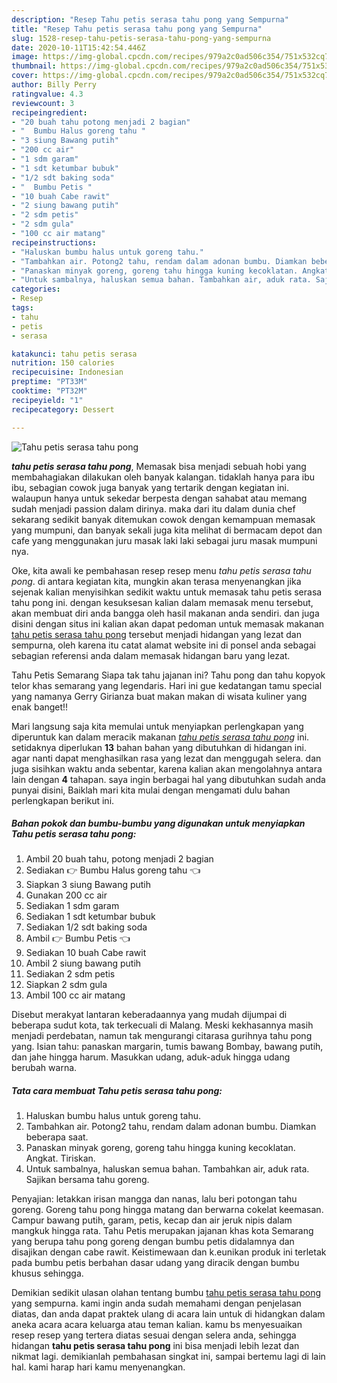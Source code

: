 ```yaml
---
description: "Resep Tahu petis serasa tahu pong yang Sempurna"
title: "Resep Tahu petis serasa tahu pong yang Sempurna"
slug: 1528-resep-tahu-petis-serasa-tahu-pong-yang-sempurna
date: 2020-10-11T15:42:54.446Z
image: https://img-global.cpcdn.com/recipes/979a2c0ad506c354/751x532cq70/tahu-petis-serasa-tahu-pong-foto-resep-utama.jpg
thumbnail: https://img-global.cpcdn.com/recipes/979a2c0ad506c354/751x532cq70/tahu-petis-serasa-tahu-pong-foto-resep-utama.jpg
cover: https://img-global.cpcdn.com/recipes/979a2c0ad506c354/751x532cq70/tahu-petis-serasa-tahu-pong-foto-resep-utama.jpg
author: Billy Perry
ratingvalue: 4.3
reviewcount: 3
recipeingredient:
- "20 buah tahu potong menjadi 2 bagian"
- "  Bumbu Halus goreng tahu "
- "3 siung Bawang putih"
- "200 cc air"
- "1 sdm garam"
- "1 sdt ketumbar bubuk"
- "1/2 sdt baking soda"
- "  Bumbu Petis "
- "10 buah Cabe rawit"
- "2 siung bawang putih"
- "2 sdm petis"
- "2 sdm gula"
- "100 cc air matang"
recipeinstructions:
- "Haluskan bumbu halus untuk goreng tahu."
- "Tambahkan air. Potong2 tahu, rendam dalam adonan bumbu. Diamkan beberapa saat."
- "Panaskan minyak goreng, goreng tahu hingga kuning kecoklatan. Angkat. Tiriskan."
- "Untuk sambalnya, haluskan semua bahan. Tambahkan air, aduk rata. Sajikan bersama tahu goreng."
categories:
- Resep
tags:
- tahu
- petis
- serasa

katakunci: tahu petis serasa 
nutrition: 150 calories
recipecuisine: Indonesian
preptime: "PT33M"
cooktime: "PT32M"
recipeyield: "1"
recipecategory: Dessert

---
```



![Tahu petis serasa tahu pong](https://img-global.cpcdn.com/recipes/979a2c0ad506c354/751x532cq70/tahu-petis-serasa-tahu-pong-foto-resep-utama.jpg)

<b><i>tahu petis serasa tahu pong</i></b>, Memasak bisa menjadi sebuah hobi yang membahagiakan dilakukan oleh banyak kalangan. tidaklah hanya para ibu ibu, sebagian cowok juga banyak yang tertarik dengan kegiatan ini. walaupun hanya untuk sekedar berpesta dengan sahabat atau memang sudah menjadi passion dalam dirinya. maka dari itu dalam dunia chef sekarang sedikit banyak ditemukan cowok dengan kemampuan memasak yang mumpuni, dan banyak sekali juga kita melihat di bermacam depot dan cafe yang menggunakan juru masak laki laki sebagai juru masak mumpuni nya.

Oke, kita awali ke pembahasan resep resep menu <i>tahu petis serasa tahu pong</i>. di antara kegiatan kita, mungkin akan terasa menyenangkan jika sejenak kalian menyisihkan sedikit waktu untuk memasak tahu petis serasa tahu pong ini. dengan kesuksesan kalian dalam memasak menu tersebut, akan membuat diri anda bangga oleh hasil makanan anda sendiri. dan juga disini dengan situs ini kalian akan dapat pedoman untuk memasak makanan <u>tahu petis serasa tahu pong</u> tersebut menjadi hidangan yang lezat dan sempurna, oleh karena itu catat alamat website ini di ponsel anda sebagai sebagian referensi anda dalam memasak hidangan baru yang lezat.

Tahu Petis Semarang Siapa tak tahu jajanan ini? Tahu pong dan tahu kopyok telor khas semarang yang legendaris. Hari ini gue kedatangan tamu special yang namanya Gerry Girianza buat makan makan di wisata kuliner yang enak banget!!


Mari langsung saja kita memulai untuk menyiapkan perlengkapan yang diperuntuk kan dalam meracik makanan <u><i>tahu petis serasa tahu pong</i></u> ini. setidaknya diperlukan <b>13</b> bahan bahan yang dibutuhkan di hidangan ini. agar nanti dapat menghasilkan rasa yang lezat dan menggugah selera. dan juga sisihkan waktu anda sebentar, karena kalian akan mengolahnya antara lain dengan <b>4</b> tahapan. saya ingin berbagai hal yang dibutuhkan sudah anda punyai disini, Baiklah mari kita mulai dengan mengamati dulu bahan perlengkapan berikut ini.

<!--inarticleads1-->

##### Bahan pokok dan bumbu-bumbu yang digunakan untuk menyiapkan Tahu petis serasa tahu pong:

1. Ambil 20 buah tahu, potong menjadi 2 bagian
1. Sediakan  👉 Bumbu Halus goreng tahu 👈
1. Siapkan 3 siung Bawang putih
1. Gunakan 200 cc air
1. Sediakan 1 sdm garam
1. Sediakan 1 sdt ketumbar bubuk
1. Sediakan 1/2 sdt baking soda
1. Ambil  👉 Bumbu Petis 👈
1. Sediakan 10 buah Cabe rawit
1. Ambil 2 siung bawang putih
1. Sediakan 2 sdm petis
1. Siapkan 2 sdm gula
1. Ambil 100 cc air matang


Disebut merakyat lantaran keberadaannya yang mudah dijumpai di beberapa sudut kota, tak terkecuali di Malang. Meski kekhasannya masih menjadi perdebatan, namun tak mengurangi citarasa gurihnya tahu pong yang. Isian tahu: panaskan margarin, tumis bawang Bombay, bawang putih, dan jahe hingga harum. Masukkan udang, aduk-aduk hingga udang berubah warna. 

<!--inarticleads2-->

##### Tata cara membuat Tahu petis serasa tahu pong:

1. Haluskan bumbu halus untuk goreng tahu.
1. Tambahkan air. Potong2 tahu, rendam dalam adonan bumbu. Diamkan beberapa saat.
1. Panaskan minyak goreng, goreng tahu hingga kuning kecoklatan. Angkat. Tiriskan.
1. Untuk sambalnya, haluskan semua bahan. Tambahkan air, aduk rata. Sajikan bersama tahu goreng.


Penyajian: letakkan irisan mangga dan nanas, lalu beri potongan tahu goreng. Goreng tahu pong hingga matang dan berwarna cokelat keemasan. Campur bawang putih, garam, petis, kecap dan air jeruk nipis dalam mangkuk hingga rata. Tahu Petis merupakan jajanan khas kota Semarang yang berupa tahu pong goreng dengan bumbu petis didalamnya dan disajikan dengan cabe rawit. Keistimewaan dan k.eunikan produk ini terletak pada bumbu petis berbahan dasar udang yang diracik dengan bumbu khusus sehingga. 

Demikian sedikit ulasan olahan tentang bumbu <u>tahu petis serasa tahu pong</u> yang sempurna. kami ingin anda sudah memahami dengan penjelasan diatas, dan anda dapat praktek ulang di acara lain untuk di hidangkan dalam aneka acara acara keluarga atau teman kalian. kamu bs menyesuaikan resep resep yang tertera diatas sesuai dengan selera anda, sehingga hidangan <b>tahu petis serasa tahu pong</b> ini bisa menjadi lebih lezat dan nikmat lagi. demikianlah pembahasan singkat ini, sampai bertemu lagi di lain hal. kami harap hari kamu menyenangkan.
